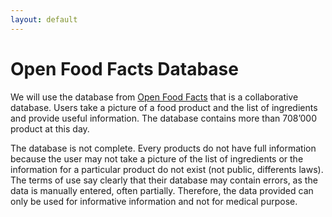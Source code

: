```yaml
---
layout: default
---
```


# Open Food Facts Database

We will use the database from <a href="https://world.openfoodfacts.org/">Open Food Facts</a> that is a collaborative database. Users take a picture of a food product and the list of ingredients and provide useful information. The database contains more than 708’000 product at this day.

The database is not complete. Every products do not have full information because the user may not take a picture of the list of ingredients or the information for a particular product do not exist (not public, differents laws). The terms of use say clearly that their database may contain errors, as the data is manually entered, often partially. Therefore, the data provided can only be used for informative information and not for medical purpose.
